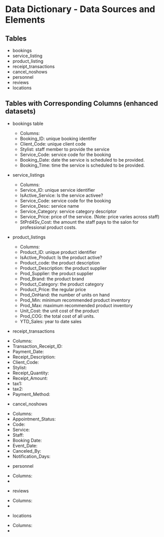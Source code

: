 # Data Dictionary - Data Sources and Elements

## Tables
- bookings
- service_listing
- product_listing
- receipt_transactions
- cancel_noshows
- personnel
- reviews
- locations

## Tables with Corresponding Columns (enhanced datasets)
* bookings table
    - Columns:
     - Booking_ID: unique booking identifer
     - Client_Code:	unique client code
     - Stylist: staff member to provide the service
     - Service_Code: service code for the booking
     - Booking_Date: date the service is scheduled to be provided.	
     - Booking_Time: time the service is scheduled to be provided.

* service_listings
    - Columns:
     - Service_ID: unique service identifier	
     - IsActive_Service: Is the service activee?	
     - Service_Code: service code for the booking	
     - Service_Desc: service name
     - Service_Category: service category descriptor	
     - Service_Price: price of the service. (Note: price varies across staff)
     - StPrd4Sv_Cost: the amount the staff pays to the salon for professional product costs.

* product_listings
    - Columns:
     - Product_ID: unique product identifier	
     - IsActive_Product: Is the product active?	
     - Product_code: the product description	
     - Product_Description: the product supplier
     - Prod_Supplier: the product supplier
     - Prod_Brand: the product brand	
     - Product_Category: the product category
     - Product_Price: the regular price
     - Prod_OnHand: the number of units on hand
     - Prod_Min: minimum recommended product inventory	
     - Prod_Max: maximum recommended product inventory	
     - Unit_Cost: the unit cost of the product
     - Prod_COG: the total cost of all units.
     - YTD_Sales: year to date sales

* receipt_transactions
 - Columns:
  - Transaction_Receipt_ID:	
  - Payment_Date:
  - Receipt_Description:
  -	Client_Code:
  - Stylist:
  -	Receipt_Quantity:
  -	Receipt_Amount:
  -	tax1:
  - tax2:
  -	Payment_Method:
    

* cancel_noshows
 - Columns:
  - Appointment_Status:
  -	Code:
  -	Service:
  -	Staff:
  -	Booking Date:
  - Event_Date:
  -	Canceled_By:
  -	Notification_Days:
    	
    

* personnel
 - Columns:
  -   

* reviews
 - Columns:
  -   

* locations
 - Columns:
  -   
